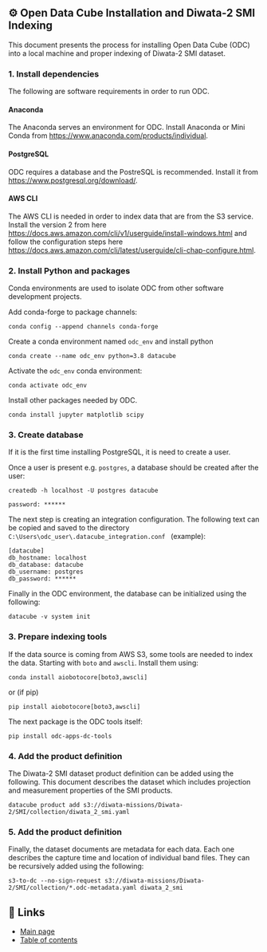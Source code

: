 ## ⚙️ Open Data Cube Installation and Diwata-2 SMI Indexing

This document presents the process for installing Open Data Cube (ODC) into a local machine and proper indexing of Diwata-2 SMI dataset.

### 1. Install dependencies
The following are software requirements in order to run ODC.
#### Anaconda
The Anaconda serves an environment for ODC. Install Anaconda or Mini Conda from https://www.anaconda.com/products/individual.
#### PostgreSQL
ODC requires a database and the PostreSQL is recommended. Install it from https://www.postgresql.org/download/.
#### AWS CLI
The AWS CLI is needed in order to index data that are from the S3 service. Install the version 2 from here https://docs.aws.amazon.com/cli/v1/userguide/install-windows.html and follow the configuration steps here https://docs.aws.amazon.com/cli/latest/userguide/cli-chap-configure.html.

### 2. Install Python and packages
Conda environments are used to isolate ODC from other software development projects.

Add conda-forge to package channels:
```
conda config --append channels conda-forge
```

Create a conda environment named `odc_env` and install python
```
conda create --name odc_env python=3.8 datacube
```

Activate the `odc_env` conda environment:
```
conda activate odc_env
```

Install other packages needed by ODC.
```
conda install jupyter matplotlib scipy
```

### 3. Create database
If it is the first time installing PostgreSQL, it is need to create a user.

Once a user is present e.g. `postgres`, a database should be created after the user:
```
createdb -h localhost -U postgres datacube

password: ******
```

The next step is creating an integration configuration. The following text can be copied and saved to the directory `C:\Users\odc_user\.datacube_integration.conf ` (example):
```
[datacube]
db_hostname: localhost
db_database: datacube
db_username: postgres
db_password: ******
```

Finally in the ODC environment, the database can be initialized using the following:
```
datacube -v system init
```

### 3. Prepare indexing tools
If the data source is coming from AWS S3, some tools are needed to index the data. Starting with `boto` and `awscli`. Install them using:

```
conda install aiobotocore[boto3,awscli]
```
or (if pip)
```
pip install aiobotocore[boto3,awscli]
```
The next package is the ODC tools itself:
```
pip install odc-apps-dc-tools
```

### 4. Add the product definition
The Diwata-2 SMI dataset product definition can be added using the following. This document describes the dataset which includes projection and measurement properties of the SMI products.
```
datacube product add s3://diwata-missions/Diwata-2/SMI/collection/diwata_2_smi.yaml
```

### 5. Add the product definition
Finally, the dataset documents are metadata for each data. Each one describes the capture time and location of individual band files. They can be recursively added using the following:
```
s3-to-dc --no-sign-request s3://diwata-missions/Diwata-2/SMI/collection/*.odc-metadata.yaml diwata_2_smi
```

## 📌 Links
* [Main page](README.md)
* [Table of contents](https://gitlab.com/grasped/odc-notebook/-/tree/main#-table-of-contents)